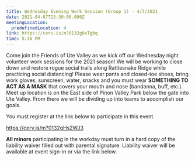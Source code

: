 ```yaml
---
title: Wednesday Evening Work Session (Group 1) - 4/7/2021
date: 2021-04-07T23:30:00.000Z
meetingLocation:
  predefinedLocation: 4
link: https://cerv.is/m?0132g0xTgbq
time: 5:30 PM
---
```

Come join the Friends of Ute Valley as we kick off our Wednesday night volunteer work sessions for the 2021 season! We will be working to close down and restore rogue social trails along Rattlesnake Ridge while practicing social distancing! Please wear pants and closed-toe shoes, bring work gloves, sunscreen, water, snacks and you must wear **SOMETHING TO ACT AS A MASK** that covers your mouth and nose (bandanna, buff, etc.). Meet up location is on the East side of Pinon Valley Park below the gate into Ute Valley. From there we will be dividing up into teams to accomplish our goals.

You must register at the link below to participate in this event.

https://cerv.is/m?0132gHs2WJ3

**All minors** participating in the workday must turn in a hard copy of the liability waiver filled out with parental signature. Liability waiver will be available at event sign-in or via the link below.